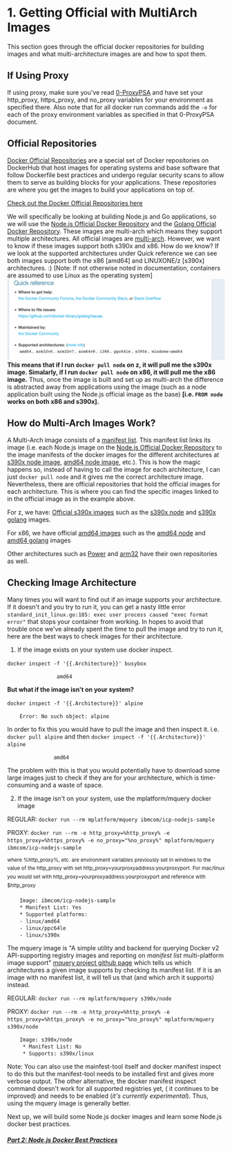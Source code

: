 # 1. Getting Official with MultiArch Images

This section goes through the official docker repositories for building images and what multi-architecture images are and how to spot them.

## If Using Proxy
If using proxy, make sure you've read [0-ProxyPSA](0-ProxyPSA.md) and have set your http_proxy, https_proxy, and no_proxy variables for your environment as specified there. Also note that for all docker run commands add the `-e` for each of the proxy environment variables as specified in that 0-ProxyPSA document.

## Official Repositories
[Docker Official Repositories](https://docs.docker.com/docker-hub/official_repos/) are a special set of Docker repositories on DockerHub that host images for operating systems and base software that follow Dockerfile best practices and undergo regular security scans to allow them to serve as building blocks for your applications. These repositories are where you get the images to build your applications on top of.

[Check out the Docker Official Repositories here](https://hub.docker.com/explore/)

We will specifically be looking at building Node.js and Go applications, so we will use the [Node.js Official Docker Repository](https://hub.docker.com/_/node/) and the [Golang Official Docker Repository](https://hub.docker.com/_/golang/). These images are multi-arch which means they support multiple architectures. All official images are [multi-arch](https://blog.docker.com/2017/09/docker-official-images-now-multi-platform/). However, we want to know if these images support both s390x and x86. How do we know? If we look at the supported architectures under Quick reference we can see both images support both the x86 [amd64] and LINUXONE/z [s390x] architectures. :) [Note: If not otherwise noted in documentation, containers are assumed to use Linux as the operating system]
![docker golang architectures](../images/docker_golang.png)
**This means that if I run `docker pull node` on z, it will pull me the s390x image. Simalarly, if I run `docker pull node` on x86, it will pull me the x86 image.** Thus, once the image is built and set up as multi-arch the difference is abstracted away from applications using the image (such as a node application built using the Node.js official image as the base) **[i.e. `FROM node` works on both x86 and s390x].**

## How do Multi-Arch Images Work?
A Multi-Arch image consists of a [manifest list](https://github.com/docker/distribution/blob/master/docs/spec/manifest-v2-2.md#manifest-list). This manifest list links its image (i.e. each Node.js image on the [Node.js Official Docker Repository](https://hub.docker.com/_/node/) to the image manifests of the docker images for the different architectures at [s390x node image](https://hub.docker.com/r/s390x/node/), [amd64 node image](https://hub.docker.com/r/amd64/node/), etc.). This is how the magic happens so, instead of having to call the image for each architecture, I can just `docker pull node` and it gives me the correct architecture image. Nevertheless, there are official repositories that hold the official images for each architecture. This is where you can find the specific images linked to in the official image as in the example above.

For z, we have:
[Official s390x images](https://hub.docker.com/u/s390x/)
such as the [s390x node](https://hub.docker.com/r/s390x/node/) and [s390x golang](https://hub.docker.com/r/s390x/golang/) images.

For x86, we have official [amd64 images](https://hub.docker.com/u/amd64/) such as the [amd64 node](https://hub.docker.com/r/amd64/node/) and [amd64 golang](https://hub.docker.com/r/amd64/golang/) images

Other architectures such as [Power](https://hub.docker.com/u/ppc64le/) and [arm32](https://hub.docker.com/u/arm32v7/) have their own repositories as well.

## Checking Image Architecture
Many times you will want to find out if an image supports your architecture. If it doesn't and you try to run it, you can get a nasty little error `standard_init_linux.go:185: exec user process caused "exec format error"` that stops your container from working. In hopes to avoid that trouble once we've already spent the time to pull the image and try to run it, here are the best ways to check images for their architecture.
1. If the image exists on your system use docker inspect.

`docker inspect -f '{{.Architecture}}' busybox`

                    amd64

  **But what if the image isn't on your system?**

  `docker inspect -f '{{.Architecture}}' alpine`

        Error: No such object: alpine

  In order to fix this you would have to pull the image and then inspect it.
  i.e. `docker pull alpine` and then `docker inspect -f '{{.Architecture}}' alpine`

                   amd64

  The problem with this is that you would potentially have to download some large images just to check if they are for your architecture, which is time-consuming and a waste of space.

2. If the image isn't on your system, use the mplatform/mquery docker image

REGULAR: `docker run --rm mplatform/mquery ibmcom/icp-nodejs-sample`

PROXY: `docker run --rm -e http_proxy=%http_proxy% -e https_proxy=%https_proxy% -e no_proxy="%no_proxy%" mplatform/mquery ibmcom/icp-nodejs-sample`

<sup>where %http_proxy%, etc. are environment variables previously set in windows to the value of the http_proxy with set http_proxy=yourproxyaddress:yourproxyport. For mac/linux you would set with http_proxy=yourproxyaddress:yourproxyport and reference with $http_proxy</sup>


        Image: ibmcom/icp-nodejs-sample
        * Manifest List: Yes
        * Supported platforms:
        - linux/amd64
        - linux/ppc64le
        - linux/s390x

The mquery image is "A simple utility and backend for querying Docker v2 API-supporting registry images and reporting on *manifest list* multi-platform image support" [mquery project github page](https://github.com/estesp/mquery) which tells us which architectures a given image supports by checking its manifest list. If it is an image with no manifest list, it will tell us that (and which arch it supports) instead.

  REGULAR: `docker run --rm mplatform/mquery s390x/node`

  PROXY: `docker run --rm -e http_proxy=%http_proxy% -e https_proxy=%https_proxy% -e no_proxy="%no_proxy%" mplatform/mquery s390x/node`

        Image: s390x/node
         * Manifest List: No
         * Supports: s390x/linux

Note: You can also use the mainfest-tool itself and docker manifest inspect to do this but the manifest-tool needs to be installed first and gives more verbose output. The other alternative, the docker manifest inspect command doesn't work for all supported registries yet, ( it continues to be improved) and needs to be enabled (*it's currently experimental*). Thus, using the mquery image is generally better.

Next up, we will build some Node.js docker images and learn some Node.js docker best practices.
##### [Part 2: Node.js Docker Best Practices](2-Best-Practice-Nodejs.md)
